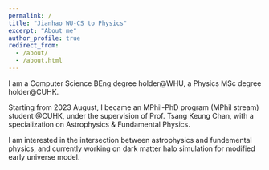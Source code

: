 ```yaml
---
permalink: /
title: "Jianhao WU-CS to Physics"
excerpt: "About me"
author_profile: true
redirect_from: 
  - /about/
  - /about.html
---
```

<style>
  a {
    text-decoration: none;
  }
</style>

I am a Computer Science BEng degree holder@[WHU](https://en.whu.edu.cn/), a Physics MSc degree holder@[CUHK](https://www.cuhk.edu.hk).

Starting from 2023 August, I became an MPhil-PhD program (MPhil stream) [student](https://newww.phy.cuhk.edu.hk/postgraduate/wu-jianhao) @[CUHK](https://www.cuhk.edu.hk), under the supervision of [Prof. Tsang Keung Chan](https://newww.phy.cuhk.edu.hk/teaching_staff/chan-tsang-keung), with a specialization on [Astrophysics & Fundamental Physics](https://newww.phy.cuhk.edu.hk/research-areas/astrophysics-fundamental-physics).

I am interested in the intersection between astrophysics and fundemental physics, and currently working on dark matter halo simulation for modified early universe model.